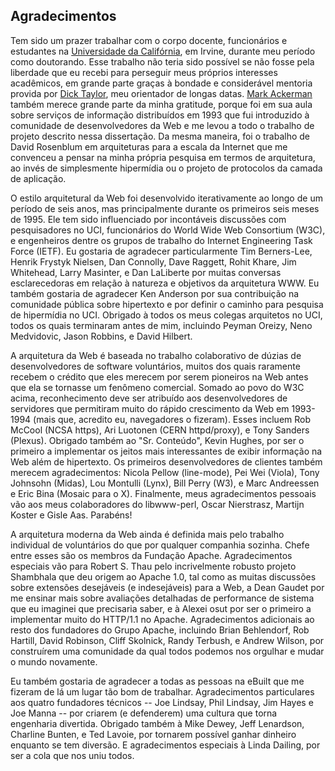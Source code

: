 Agradecimentos
--------------

Tem sido um prazer trabalhar com o corpo docente, funcionários e estudantes na [Universidade da Califórnia](https://pt.wikipedia.org/wiki/Universidade_da_Calif%C3%B3rnia), em Irvine, durante meu período como doutorando. Esse trabalho não teria sido possível se não fosse pela liberdade que eu recebi para perseguir meus próprios interesses acadêmicos, em grande parte graças à bondade e considerável mentoria provida por [Dick Taylor](http://ucnet.universityofcalifornia.edu/news/2014/01/uc-irvines-dick-taylor-transforming-the-field-of-ics.html), meu orientador de longas datas. [Mark Ackerman](https://www.eecs.umich.edu/eecs/faculty/eecsfaculty.html?uniqname=ackerm) também merece grande parte da minha gratitude, porque foi em sua aula sobre serviços de informação distribuídos em 1993 que fui introduzido à comunidade de desenvolvedores da Web e me levou a todo o trabalho de projeto descrito nessa dissertação. Da mesma maneira, foi o trabalho de David Rosenblum em arquiteturas para a escala da Internet que me convenceu a pensar na minha própria pesquisa em termos de arquitetura, ao invés de simplesmente hipermídia ou o projeto de protocolos da camada de aplicação.

O estilo arquitetural da Web foi desenvolvido iterativamente ao longo de um período de seis anos, mas principalmente durante os primeiros seis meses de 1995. Ele tem sido influenciado por incontáveis discussões com pesquisadores no UCI, funcionários do World Wide Web Consortium (W3C), e engenheiros dentre os grupos de trabalho do Internet Engineering Task Force (IETF). Eu gostaria de agradecer particularmente Tim Berners-Lee, Henrik Frystyk Nielsen, Dan Connolly, Dave Raggett, Rohit Khare, Jim Whitehead, Larry Masinter, e Dan LaLiberte por muitas conversas esclarecedoras em relação à natureza e objetivos da arquitetura WWW. Eu também gostaria de agradecer Ken Anderson por sua contribuição na comunidade pública sobre hipertexto e por definir o caminho para pesquisa de hipermídia no UCI. Obrigado à todos os meus colegas arquitetos no UCI, todos os quais terminaram antes de mim, incluindo Peyman Oreizy, Neno Medvidovic, Jason Robbins, e David Hilbert.

A arquitetura da Web é baseada no trabalho colaborativo de dúzias de desenvolvedores de software voluntários, muitos dos quais raramente recebem o crédito que eles merecem por serem pioneiros na Web antes que ela se tornasse um fenômeno comercial. Somado ao povo do W3C acima, reconhecimento deve ser atribuído aos desenvolvedores de servidores que permitiram muito do rápido crescimento da Web em 1993-1994 (mais que, acredito eu, navegadores o fizeram). Esses incluem Rob McCool (NCSA https), Ari Luotonen (CERN httpd/proxy), e Tony Sanders (Plexus). Obrigado também ao "Sr. Conteúdo", Kevin Hughes, por ser o primeiro a implementar os jeitos mais interessantes de exibir informação na Web além de hipertexto. Os primeiros desenvolvedores de clientes também merecem agradecimentos: Nicola Pellow (line-mode), Pei Wei (Viola), Tony Johnsohn (Midas), Lou Montulli (Lynx), Bill Perry (W3), e Marc Andreessen e Eric Bina (Mosaic para o X). Finalmente, meus agradecimentos pessoais vão aos meus colaboradores do libwww-perl, Oscar Nierstrasz, Martijn Koster e Gisle Aas. Parabéns!

A arquitetura moderna da Web ainda é definida mais pelo trabalho individual de voluntários do que por qualquer companhia sozinha. Chefe entre esses são os membros da Fundação Apache. Agradecimentos especiais vão para Robert S. Thau pelo incrivelmente robusto projeto Shambhala que deu origem ao Apache 1.0, tal como as muitas discussões sobre extensões desejáveis (e indesejáveis) para a Web, a Dean Gaudet por me ensinar mais sobre avaliações detalhadas de performance de sistema que eu imaginei que precisaria saber, e à Alexei osut por ser o primeiro a implementar muito do HTTP/1.1 no Apache. Agradecimentos adicionais ao resto dos fundadores do Grupo Apache, incluindo Brian Behlendorf, Rob Hartill, David Robinson, Cliff Skolnick, Randy Terbush, e Andrew Wilson, por construírem uma comunidade da qual todos podemos nos orgulhar e mudar o mundo novamente.

Eu também gostaria de agradecer a todas as pessoas na eBuilt que me fizeram de lá um lugar tão bom de trabalhar. Agradecimentos particulares aos quatro fundadores técnicos -- Joe Lindsay, Phil Lindsay, Jim Hayes e Joe Manna -- por criarem (e defenderem) uma cultura que torna engenharia divertida. Obrigado também à Mike Dewey, Jeff Lenardson, Charline Bunten, e Ted Lavoie, por tornarem possível ganhar dinheiro enquanto se tem diversão. E agradecimentos especiais à Linda Dailing, por ser a cola que nos uniu todos.